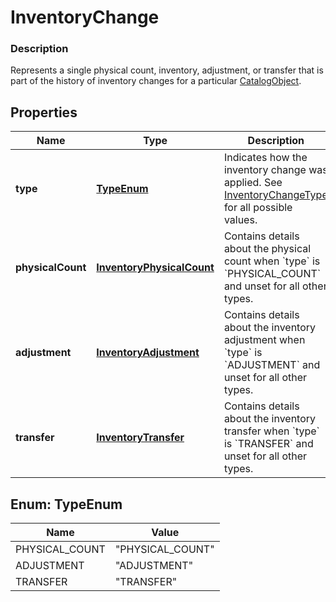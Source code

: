 
# InventoryChange

### Description

Represents a single physical count, inventory, adjustment, or transfer that is part of the history of inventory changes for a particular [CatalogObject](#type-catalogobject).

## Properties
Name | Type | Description | Notes
------------ | ------------- | ------------- | -------------
**type** | [**TypeEnum**](#TypeEnum) | Indicates how the inventory change was applied. See [InventoryChangeType](#type-inventorychangetype) for all possible values. |  [optional]
**physicalCount** | [**InventoryPhysicalCount**](InventoryPhysicalCount.md) | Contains details about the physical count when &#x60;type&#x60; is &#x60;PHYSICAL_COUNT&#x60; and unset for all other types. |  [optional]
**adjustment** | [**InventoryAdjustment**](InventoryAdjustment.md) | Contains details about the inventory adjustment when &#x60;type&#x60; is &#x60;ADJUSTMENT&#x60; and unset for all other types. |  [optional]
**transfer** | [**InventoryTransfer**](InventoryTransfer.md) | Contains details about the inventory transfer when &#x60;type&#x60; is &#x60;TRANSFER&#x60; and unset for all other types. |  [optional]


<a name="TypeEnum"></a>
## Enum: TypeEnum
Name | Value
---- | -----
PHYSICAL_COUNT | &quot;PHYSICAL_COUNT&quot;
ADJUSTMENT | &quot;ADJUSTMENT&quot;
TRANSFER | &quot;TRANSFER&quot;



